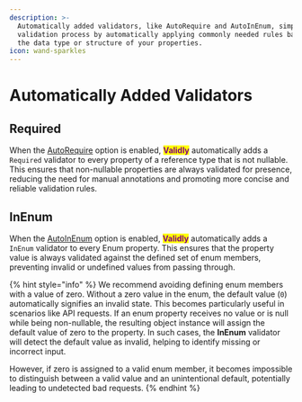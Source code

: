 ```yaml
---
description: >-
  Automatically added validators, like AutoRequire and AutoInEnum, simplify the
  validation process by automatically applying commonly needed rules based on
  the data type or structure of your properties.
icon: wand-sparkles
---
```


# Automatically Added Validators

## Required

When the [AutoRequire](../getting-started/configuration.md#autorequire) option is enabled, <mark style="color:purple;">**Validly**</mark> automatically adds a `Required` validator to every property of a reference type that is not nullable. This ensures that non-nullable properties are always validated for presence, reducing the need for manual annotations and promoting more concise and reliable validation rules.

## InEnum

When the [AutoInEnum](../getting-started/configuration.md#autoinenum) option is enabled, <mark style="color:purple;">**Validly**</mark> automatically adds a `InEnum` validator to every Enum property. This ensures that the property value is always validated against the defined set of enum members, preventing invalid or undefined values from passing through.

{% hint style="info" %}
We recommend avoiding defining enum members with a value of zero. Without a zero value in the enum, the default value (`0`) automatically signifies an invalid state. This becomes particularly useful in scenarios like API requests. If an enum property receives no value or is null while being non-nullable, the resulting object instance will assign the default value of zero to the property. In such cases, the **InEnum** validator will detect the default value as invalid, helping to identify missing or incorrect input.&#x20;

However, if zero is assigned to a valid enum member, it becomes impossible to distinguish between a valid value and an unintentional default, potentially leading to undetected bad requests.
{% endhint %}
